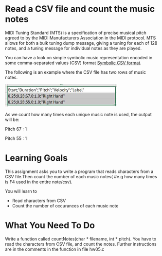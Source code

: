 # Read a CSV file and count the music notes

MIDI Tuning Standard (MTS) is a specification of precise musical pitch agreed to by the MIDI Manufacturers Association in the MIDI protocol. MTS allows for both a bulk tuning dump message, giving a tuning for each of 128 notes, and a tuning message for individual notes as they are played. 

You can have a look on simple symbolic music representation encoded in some comma-separated values (CSV) format [Symbolic CSV format](https://www.audiolabs-erlangen.de/resources/MIR/FMP/C1/C1S2_CSV.html). 

The following is an example where the CSV file has two rows of music notes.

![image](https://github.com/Purdue-ECE264-002-Fall2024-stage/HW05-Count-Music-Notes/blob/main/musicCSV.JPG)

As we count how many times each unique music note is used, the output will be:

Pitch 67 : 1

Pitch 55 : 1

Learning Goals 
==============

This assignment asks you to write a program that reads characters from a CSV file.Then count the number of each music notes( #e.g how many times is F4 used in the entire note/csv). 

You will learn to
* Read characters from CSV
* Count the number of occurances of each music note

What You Need To Do
===================

Write a function called countNotes(char * filename, int * pitch). You have to read the characters from CSV file, and count the notes. Further instructions are in the comments in the function in file hw05.c

